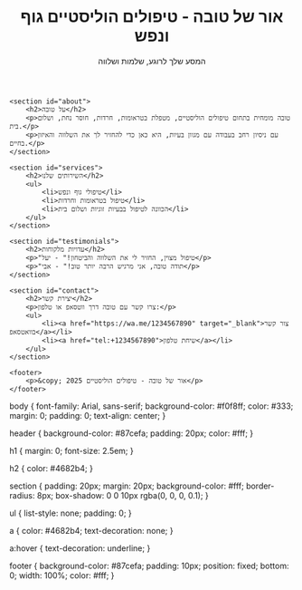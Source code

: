 <!DOCTYPE html>
<html lang="he">
<head>
    <meta charset="UTF-8">
    <meta name="viewport" content="width=device-width, initial-scale=1.0">
    <title>אור של טובה - טיפולים הוליסטיים</title>
    <link rel="stylesheet" href="style.css">
</head>
<body>
    <header>
        <h1>אור של טובה - טיפולים הוליסטיים גוף ונפש</h1>
        <p>המסע שלך לרוגע, שלמות ושלווה</p>
    </header>

    <section id="about">
        <h2>על טובה</h2>
        <p>טובה מומחית בתחום טיפולים הוליסטיים, מטפלת בטראומות, חרדות, חוסר נחת, ושלום בית.</p>
        <p>עם ניסיון רחב בעבודה עם מגוון בעיות, היא כאן כדי להחזיר לך את השלווה והאיזון בחיים.</p>
    </section>

    <section id="services">
        <h2>השירותים שלנו</h2>
        <ul>
            <li>טיפולי גוף ונפש</li>
            <li>טיפול בטראומות וחרדות</li>
            <li>הכוונה לטיפול בבעיות זוגיות ושלום בית</li>
        </ul>
    </section>

    <section id="testimonials">
        <h2>עדויות מלקוחות</h2>
        <p>"טיפול מצוין, החזיר לי את השלווה והביטחון!" - יעל</p>
        <p>"תודה טובה, אני מרגיש הרבה יותר טוב!" - אבי</p>
    </section>

    <section id="contact">
        <h2>יצירת קשר</h2>
        <p>צרו קשר עם טובה דרך ווטסאפ או טלפון:</p>
        <ul>
            <li><a href="https://wa.me/1234567890" target="_blank">צור קשר בוואטסאפ</a></li>
            <li><a href="tel:+1234567890">שיחת טלפון</a></li>
        </ul>
    </section>

    <footer>
        <p>&copy; 2025 אור של טובה - טיפולים הוליסטיים</p>
    </footer>
</body>
</html>

body {
    font-family: Arial, sans-serif;
    background-color: #f0f8ff;
    color: #333;
    margin: 0;
    padding: 0;
    text-align: center;
}

header {
    background-color: #87cefa;
    padding: 20px;
    color: #fff;
}

h1 {
    margin: 0;
    font-size: 2.5em;
}

h2 {
    color: #4682b4;
}

section {
    padding: 20px;
    margin: 20px;
    background-color: #fff;
    border-radius: 8px;
    box-shadow: 0 0 10px rgba(0, 0, 0, 0.1);
}

ul {
    list-style: none;
    padding: 0;
}

a {
    color: #4682b4;
    text-decoration: none;
}

a:hover {
    text-decoration: underline;
}

footer {
    background-color: #87cefa;
    padding: 10px;
    position: fixed;
    bottom: 0;
    width: 100%;
    color: #fff;
}
